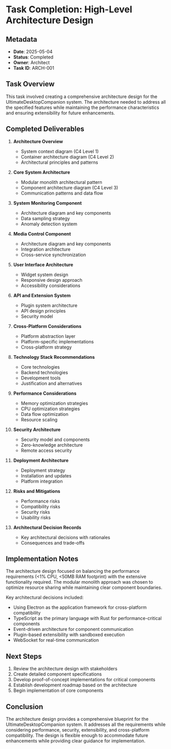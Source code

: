 # Task Completion: High-Level Architecture Design

## Metadata
- **Date**: 2025-05-04
- **Status**: Completed
- **Owner**: Architect
- **Task ID**: ARCH-001

## Task Overview
This task involved creating a comprehensive architecture design for the UltimateDesktopCompanion system. The architecture needed to address all the specified features while maintaining the performance characteristics and ensuring extensibility for future enhancements.

## Completed Deliverables
1. **Architecture Overview**
   - System context diagram (C4 Level 1)
   - Container architecture diagram (C4 Level 2)
   - Architectural principles and patterns

2. **Core System Architecture**
   - Modular monolith architectural pattern
   - Component architecture diagram (C4 Level 3)
   - Communication patterns and data flow

3. **System Monitoring Component**
   - Architecture diagram and key components
   - Data sampling strategy
   - Anomaly detection system

4. **Media Control Component**
   - Architecture diagram and key components
   - Integration architecture
   - Cross-service synchronization

5. **User Interface Architecture**
   - Widget system design
   - Responsive design approach
   - Accessibility considerations

6. **API and Extension System**
   - Plugin system architecture
   - API design principles
   - Security model

7. **Cross-Platform Considerations**
   - Platform abstraction layer
   - Platform-specific implementations
   - Cross-platform strategy

8. **Technology Stack Recommendations**
   - Core technologies
   - Backend technologies
   - Development tools
   - Justification and alternatives

9. **Performance Considerations**
   - Memory optimization strategies
   - CPU optimization strategies
   - Data flow optimization
   - Resource scaling

10. **Security Architecture**
    - Security model and components
    - Zero-knowledge architecture
    - Remote access security

11. **Deployment Architecture**
    - Deployment strategy
    - Installation and updates
    - Platform integration

12. **Risks and Mitigations**
    - Performance risks
    - Compatibility risks
    - Security risks
    - Usability risks

13. **Architectural Decision Records**
    - Key architectural decisions with rationales
    - Consequences and trade-offs

## Implementation Notes
The architecture design focused on balancing the performance requirements (<1% CPU, <50MB RAM footprint) with the extensive functionality required. The modular monolith approach was chosen to optimize resource sharing while maintaining clear component boundaries.

Key architectural decisions included:
- Using Electron as the application framework for cross-platform compatibility
- TypeScript as the primary language with Rust for performance-critical components
- Event-driven architecture for component communication
- Plugin-based extensibility with sandboxed execution
- WebSocket for real-time communication

## Next Steps
1. Review the architecture design with stakeholders
2. Create detailed component specifications
3. Develop proof-of-concept implementations for critical components
4. Establish development roadmap based on the architecture
5. Begin implementation of core components

## Conclusion
The architecture design provides a comprehensive blueprint for the UltimateDesktopCompanion system. It addresses all the requirements while considering performance, security, extensibility, and cross-platform compatibility. The design is flexible enough to accommodate future enhancements while providing clear guidance for implementation.